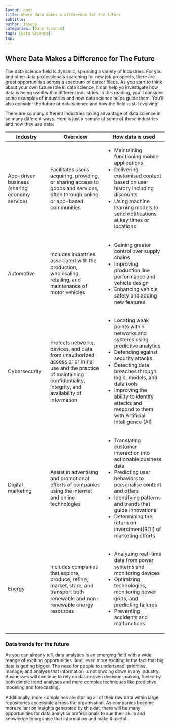 ```yaml
---
layout: post
title: Where data makes a difference for the future
subtitle: 
author: Insung
categories: [Data Science]
tags: [Data Science]
top:
---
```


## Where Data Makes a Difference for The Future
The data science field is dynamic, spanning a variety of industries. For you and other data professionals searching for new job prospects, there are great opportunities across a spectrum of career fileds. As you start to think about your own future role in data science, it can help yo investigate how data is being used within different industries. In this reading, you'll consider some examples of industries and how data science helps guide them. You'll also consider the future of data science and how the field is still evolving!

There are so many different industries taking advantage of data science in so many different ways. Here is just a sample of some of these industries and how they use data:

| Industry | Overview | How data is used |
|---------|---------|----------------|
| App-driven business (sharing economy service) | Facilitates users acquiring, providing, or sharing access to goods and services, often through online or app-based communities | <ul><li>Maintaining functioning mobile applications</li><li>Delivering customised content based on user history including discounts</li><li>Using machine learning models to send notifications at key times or locations</li></ul> |
| Automotive | Includes industries associated with the production, wholesaling, retailing, and maintenance of motor vehicles | <ul><li>Gaining greater control over supply chains</li><li>Improving production line performance and vehicle design</li><li>Enhancing vehicle safety and adding new features</li></ul> |
| Cybersecurity | Protects networks, devices, and data from unauthorized access or criminal use and the practice of maintaining confidentiality, integrity, and availability of information | <ul><li>Locating weak points within networks and systems using predictive analytics</li><li>Defending against security attacks</li><li>Detecting data breaches through logic, models, and data tools</li><li>Improving the ability to identify attacks and respond to them with Artificial Intelligence (AI)</li></ul> |
| Digital marketing | Assist in advertising and promotional efforts of companies using the internet and online technologies | <ul><li>Translating customer interaction into actionable business data</li><li>Predicting user behaviors to personalise content and offers</li><li> Identifying patterns and trends that guide innovations</li><li>Determining the return on inverstment(ROI) of marketing efforts</li></ul> |
| Energy | Includes companies that explore, produce, refine, market, store, and transport both renewable and non-renewable energy resources | <ul><li>Analyzing real-time data from power systems and monitoring devices</li><li>Optimizing technologies, monitoring power grids, and predicting failures</li><li>Preventing accidents and malfunctions</li></ul> |


### Data trends for the future
As you can already tell, data analytics is an emerging field with a wide reange of exciting opportunities. And, even more exciting is the fact that big data is getting bigger. The need for people to undertsnad, prioritise, manage, and analyse that information is not slwoing down in any industry. Businesses will continue to rely on data-driven decision-making, fueled by both dimple trend analyses and more complex techniques like predictive modeling and forecasting.

Additionally, more complaines are storing all of their raw data within large repositories accessible across the organisation. As companies become more reliant on insights generated by this dat, there will be many opportunities for data analytics professionals to sue their skills and knowledge to organise that information and make it useful.

